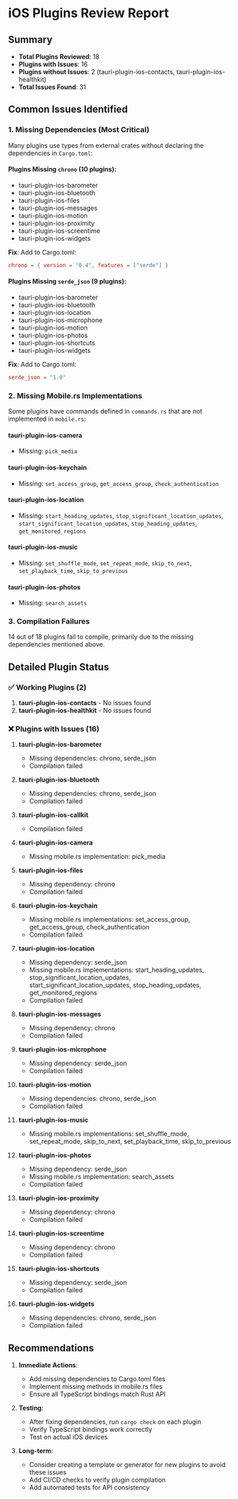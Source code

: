 # iOS Plugins Review Report

## Summary
- **Total Plugins Reviewed**: 18
- **Plugins with Issues**: 16
- **Plugins without Issues**: 2 (tauri-plugin-ios-contacts, tauri-plugin-ios-healthkit)
- **Total Issues Found**: 31

## Common Issues Identified

### 1. Missing Dependencies (Most Critical)

Many plugins use types from external crates without declaring the dependencies in `Cargo.toml`:

#### Plugins Missing `chrono` (10 plugins):
- tauri-plugin-ios-barometer
- tauri-plugin-ios-bluetooth
- tauri-plugin-ios-files
- tauri-plugin-ios-messages
- tauri-plugin-ios-motion
- tauri-plugin-ios-proximity
- tauri-plugin-ios-screentime
- tauri-plugin-ios-widgets

**Fix**: Add to Cargo.toml:
```toml
chrono = { version = "0.4", features = ["serde"] }
```

#### Plugins Missing `serde_json` (9 plugins):
- tauri-plugin-ios-barometer
- tauri-plugin-ios-bluetooth
- tauri-plugin-ios-location
- tauri-plugin-ios-microphone
- tauri-plugin-ios-motion
- tauri-plugin-ios-photos
- tauri-plugin-ios-shortcuts
- tauri-plugin-ios-widgets

**Fix**: Add to Cargo.toml:
```toml
serde_json = "1.0"
```

### 2. Missing Mobile.rs Implementations

Some plugins have commands defined in `commands.rs` that are not implemented in `mobile.rs`:

#### tauri-plugin-ios-camera
- Missing: `pick_media`

#### tauri-plugin-ios-keychain
- Missing: `set_access_group`, `get_access_group`, `check_authentication`

#### tauri-plugin-ios-location
- Missing: `start_heading_updates`, `stop_significant_location_updates`, `start_significant_location_updates`, `stop_heading_updates`, `get_monitored_regions`

#### tauri-plugin-ios-music
- Missing: `set_shuffle_mode`, `set_repeat_mode`, `skip_to_next`, `set_playback_time`, `skip_to_previous`

#### tauri-plugin-ios-photos
- Missing: `search_assets`

### 3. Compilation Failures

14 out of 18 plugins fail to compile, primarily due to the missing dependencies mentioned above.

## Detailed Plugin Status

### ✅ Working Plugins (2)
1. **tauri-plugin-ios-contacts** - No issues found
2. **tauri-plugin-ios-healthkit** - No issues found

### ❌ Plugins with Issues (16)

1. **tauri-plugin-ios-barometer**
   - Missing dependencies: chrono, serde_json
   - Compilation failed

2. **tauri-plugin-ios-bluetooth**
   - Missing dependencies: chrono, serde_json
   - Compilation failed

3. **tauri-plugin-ios-callkit**
   - Compilation failed

4. **tauri-plugin-ios-camera**
   - Missing mobile.rs implementation: pick_media

5. **tauri-plugin-ios-files**
   - Missing dependency: chrono
   - Compilation failed

6. **tauri-plugin-ios-keychain**
   - Missing mobile.rs implementations: set_access_group, get_access_group, check_authentication
   - Compilation failed

7. **tauri-plugin-ios-location**
   - Missing dependency: serde_json
   - Missing mobile.rs implementations: start_heading_updates, stop_significant_location_updates, start_significant_location_updates, stop_heading_updates, get_monitored_regions
   - Compilation failed

8. **tauri-plugin-ios-messages**
   - Missing dependency: chrono
   - Compilation failed

9. **tauri-plugin-ios-microphone**
   - Missing dependency: serde_json
   - Compilation failed

10. **tauri-plugin-ios-motion**
    - Missing dependencies: chrono, serde_json
    - Compilation failed

11. **tauri-plugin-ios-music**
    - Missing mobile.rs implementations: set_shuffle_mode, set_repeat_mode, skip_to_next, set_playback_time, skip_to_previous

12. **tauri-plugin-ios-photos**
    - Missing dependency: serde_json
    - Missing mobile.rs implementation: search_assets
    - Compilation failed

13. **tauri-plugin-ios-proximity**
    - Missing dependency: chrono
    - Compilation failed

14. **tauri-plugin-ios-screentime**
    - Missing dependency: chrono
    - Compilation failed

15. **tauri-plugin-ios-shortcuts**
    - Missing dependency: serde_json
    - Compilation failed

16. **tauri-plugin-ios-widgets**
    - Missing dependencies: chrono, serde_json
    - Compilation failed

## Recommendations

1. **Immediate Actions**:
   - Add missing dependencies to Cargo.toml files
   - Implement missing methods in mobile.rs files
   - Ensure all TypeScript bindings match Rust API

2. **Testing**:
   - After fixing dependencies, run `cargo check` on each plugin
   - Verify TypeScript bindings work correctly
   - Test on actual iOS devices

3. **Long-term**:
   - Consider creating a template or generator for new plugins to avoid these issues
   - Add CI/CD checks to verify plugin compilation
   - Add automated tests for API consistency